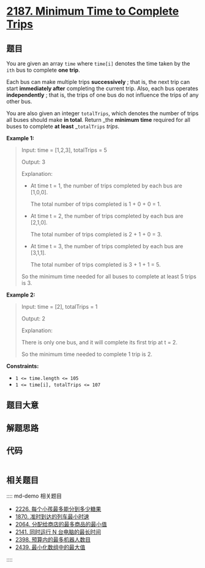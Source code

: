 # [2187. Minimum Time to Complete Trips](https://leetcode.com/problems/minimum-time-to-complete-trips)

## 题目

You are given an array `time` where `time[i]` denotes the time taken by the
`ith` bus to complete **one trip**.

Each bus can make multiple trips **successively** ; that is, the next trip can
start **immediately after** completing the current trip. Also, each bus
operates **independently** ; that is, the trips of one bus do not influence
the trips of any other bus.

You are also given an integer `totalTrips`, which denotes the number of trips
all buses should make **in total**. Return _the **minimum time** required for
all buses to complete **at least** _`totalTrips` _trips_.



**Example 1:**

> Input: time = [1,2,3], totalTrips = 5
> 
> Output: 3
> 
> Explanation:
> - At time t = 1, the number of trips completed by each bus are [1,0,0]. 
> 
>   The total number of trips completed is 1 + 0 + 0 = 1.
> - At time t = 2, the number of trips completed by each bus are [2,1,0]. 
> 
>   The total number of trips completed is 2 + 1 + 0 = 3.
> - At time t = 3, the number of trips completed by each bus are [3,1,1]. 
> 
>   The total number of trips completed is 3 + 1 + 1 = 5.
> 
> So the minimum time needed for all buses to complete at least 5 trips is 3.

**Example 2:**

> Input: time = [2], totalTrips = 1
> 
> Output: 2
> 
> Explanation:
> 
> There is only one bus, and it will complete its first trip at t = 2.
> 
> So the minimum time needed to complete 1 trip is 2.

**Constraints:**

  * `1 <= time.length <= 105`
  * `1 <= time[i], totalTrips <= 107`


## 题目大意

## 解题思路

## 代码

```javascript

```

## 相关题目

:::: md-demo 相关题目
- [2226. 每个小孩最多能分到多少糖果](https://leetcode.com/problems/maximum-candies-allocated-to-k-children)
- [1870. 准时到达的列车最小时速](https://leetcode.com/problems/minimum-speed-to-arrive-on-time)
- [2064. 分配给商店的最多商品的最小值](https://leetcode.com/problems/minimized-maximum-of-products-distributed-to-any-store)
- [2141. 同时运行 N 台电脑的最长时间](https://leetcode.com/problems/maximum-running-time-of-n-computers)
- [2398. 预算内的最多机器人数目](https://leetcode.com/problems/maximum-number-of-robots-within-budget)
- [2439. 最小化数组中的最大值](https://leetcode.com/problems/minimize-maximum-of-array)

::::
